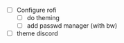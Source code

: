  - [ ] Configure rofi
   - [ ] do theming
   - [ ] add passwd manager (with bw)
- [ ] theme discord

